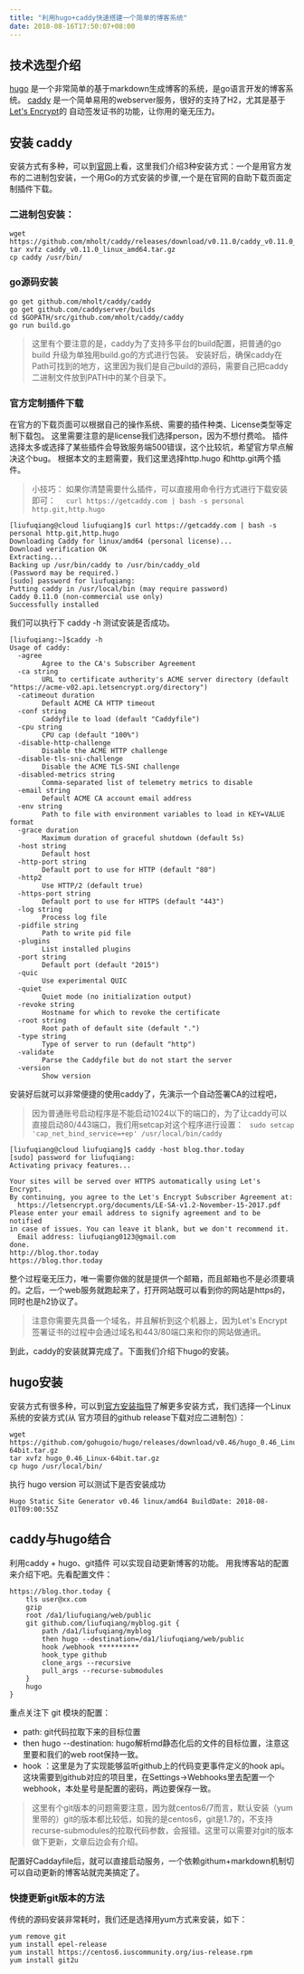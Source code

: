 ```yaml
---
title: "利用hugo+caddy快速搭建一个简单的博客系统"
date: 2018-08-16T17:50:07+08:00
---
```

## 技术选型介绍
[hugo](https://gohugo.io/) 是一个非常简单的基于markdown生成博客的系统，是go语言开发的博客系统。
[caddy](https://caddyserver.com/) 是一个简单易用的webserver服务，很好的支持了H2，尤其是基于[Let's Encrypt](https://letsencrypt.org/)的 自动签发证书的功能，让你用的毫无压力。

## 安装 caddy
安装方式有多种，可以到[官网](https://caddyserver.com/)上看，这里我们介绍3种安装方式：一个是用官方发布的二进制包安装，一个用Go的方式安装的步骤,一个是在官网的自助下载页面定制插件下载。
### 二进制包安装：
```
wget https://github.com/mholt/caddy/releases/download/v0.11.0/caddy_v0.11.0_linux_amd64.tar.gz
tar xvfz caddy_v0.11.0_linux_amd64.tar.gz
cp caddy /usr/bin/
```
### go源码安装

```
go get github.com/mholt/caddy/caddy 
go get github.com/caddyserver/builds
cd $GOPATH/src/github.com/mholt/caddy/caddy
go run build.go
```
> 这里有个要注意的是，caddy为了支持多平台的build配置，把普通的go build 升级为单独用build.go的方式进行包装。
安装好后，确保caddy在Path可找到的地方，这里因为我们是自己build的源码，需要自己把caddy二进制文件放到PATH中的某个目录下。

### 官方定制插件下载
在官方的下载页面可以根据自己的操作系统、需要的插件种类、License类型等定制下载包。 这里需要注意的是license我们选择person，因为不想付费哈。 插件选择太多或选择了某些插件会导致服务端500错误，这个比较坑，希望官方早点解决这个bug。 根据本文的主题需要，我们这里选择http.hugo 和http.git两个插件。
> 小技巧： 如果你清楚需要什么插件，可以直接用命令行方式进行下载安装即可： ```  curl https://getcaddy.com | bash -s personal http.git,http.hugo```

```
[liufuqiang@cloud liufuqiang]$ curl https://getcaddy.com | bash -s personal http.git,http.hugo
Downloading Caddy for linux/amd64 (personal license)...
Download verification OK
Extracting...
Backing up /usr/bin/caddy to /usr/bin/caddy_old
(Password may be required.)
[sudo] password for liufuqiang:
Putting caddy in /usr/local/bin (may require password)
Caddy 0.11.0 (non-commercial use only)
Successfully installed
```


我们可以执行下 caddy -h 测试安装是否成功。
```
[liufuqiang:~]$caddy -h
Usage of caddy:
  -agree
    	Agree to the CA's Subscriber Agreement
  -ca string
    	URL to certificate authority's ACME server directory (default "https://acme-v02.api.letsencrypt.org/directory")
  -catimeout duration
    	Default ACME CA HTTP timeout
  -conf string
    	Caddyfile to load (default "Caddyfile")
  -cpu string
    	CPU cap (default "100%")
  -disable-http-challenge
    	Disable the ACME HTTP challenge
  -disable-tls-sni-challenge
    	Disable the ACME TLS-SNI challenge
  -disabled-metrics string
    	Comma-separated list of telemetry metrics to disable
  -email string
    	Default ACME CA account email address
  -env string
    	Path to file with environment variables to load in KEY=VALUE format
  -grace duration
    	Maximum duration of graceful shutdown (default 5s)
  -host string
    	Default host
  -http-port string
    	Default port to use for HTTP (default "80")
  -http2
    	Use HTTP/2 (default true)
  -https-port string
    	Default port to use for HTTPS (default "443")
  -log string
    	Process log file
  -pidfile string
    	Path to write pid file
  -plugins
    	List installed plugins
  -port string
    	Default port (default "2015")
  -quic
    	Use experimental QUIC
  -quiet
    	Quiet mode (no initialization output)
  -revoke string
    	Hostname for which to revoke the certificate
  -root string
    	Root path of default site (default ".")
  -type string
    	Type of server to run (default "http")
  -validate
    	Parse the Caddyfile but do not start the server
  -version
    	Show version
```

安装好后就可以非常便捷的使用caddy了，先演示一个自动签署CA的过程吧，
> 因为普通账号启动程序是不能启动1024以下的端口的，为了让caddy可以直接启动80/443端口，我们用setcap对这个程序进行设置： ``` sudo setcap 'cap_net_bind_service=+ep' /usr/local/bin/caddy```

```
[liufuqiang@cloud liufuqiang]$ caddy -host blog.thor.today
[sudo] password for liufuqiang:
Activating privacy features...

Your sites will be served over HTTPS automatically using Let's Encrypt.
By continuing, you agree to the Let's Encrypt Subscriber Agreement at:
  https://letsencrypt.org/documents/LE-SA-v1.2-November-15-2017.pdf
Please enter your email address to signify agreement and to be notified
in case of issues. You can leave it blank, but we don't recommend it.
  Email address: liufuqiang0123@gmail.com
done.
http://blog.thor.today
https://blog.thor.today
```
整个过程毫无压力，唯一需要你做的就是提供一个邮箱，而且邮箱也不是必须要填的。之后，一个web服务就跑起来了，打开网站既可以看到你的网站是https的，同时也是h2协议了。
> 注意你需要先具备一个域名，并且解析到这个机器上，因为Let's Encrypt签署证书的过程中会通过域名和443/80端口来和你的网站做通讯。

到此，caddy的安装就算完成了。下面我们介绍下hugo的安装。

## hugo安装
安装方式有很多种，可以到[官方安装指导](https://gohugo.io/getting-started/installing/)了解更多安装方式，我们选择一个Linux系统的安装方式(从 官方项目的github release下载对应二进制包）：
```
wget https://github.com/gohugoio/hugo/releases/download/v0.46/hugo_0.46_Linux-64bit.tar.gz
tar xvfz hugo_0.46_Linux-64bit.tar.gz
cp hugo /usr/local/bin/
```
执行 hugo version 可以测试下是否安装成功
```
Hugo Static Site Generator v0.46 linux/amd64 BuildDate: 2018-08-01T09:00:55Z
```

## caddy与hugo结合
利用caddy + hugo、git插件 可以实现自动更新博客的功能。
用我博客站的配置来介绍下吧。先看配置文件：
```
https://blog.thor.today {
    tls user@xx.com
    gzip
    root /da1/liufuqiang/web/public
    git github.com/liufuqiang/myblog.git {
        path /da1/liufuqiang/myblog
        then hugo --destination=/da1/liufuqiang/web/public
        hook /webhook **********
        hook_type github
        clone_args --recursive
        pull_args --recurse-submodules
    }
    hugo
}
```

重点关注下 git 模块的配置：
- path: git代码拉取下来的目标位置
- then hugo --destination: hugo解析md静态化后的文件的目标位置，注意这里要和我们的web root保持一致。
- hook ：这里是为了实现能够监听github上的代码变更事件定义的hook api。这块需要到github对应的项目里，在Settings->Webhooks里去配置一个webhook，本处星号是配置的密码，两边要保存一致。
> 这里有个git版本的问题需要注意，因为就centos6/7而言，默认安装（yum里带的）git的版本都比较低，如我的是centos6，git是1.7的，不支持recurse-submodules的拉取代码参数，会报错。这里可以需要对git的版本做下更新，文章后边会有介绍。

配置好Caddayfile后，就可以直接启动服务，一个依赖githum+markdown机制切可以自动更新的博客站就完美搞定了。



### 快捷更新git版本的方法
传统的源码安装非常耗时，我们还是选择用yum方式来安装，如下：
```
yum remove git
yum install epel-release
yum install https://centos6.iuscommunity.org/ius-release.rpm 
yum install git2u
```
